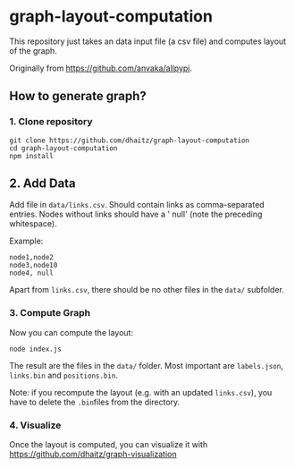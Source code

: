# graph-layout-computation

This repository just takes an data input file (a csv file) and computes layout of the graph.

Originally from https://github.com/anvaka/allpypi.

## How to generate graph?

### 1. Clone repository

    git clone https://github.com/dhaitz/graph-layout-computation
    cd graph-layout-computation
    npm install


## 2. Add Data
Add file in `data/links.csv`.
Should contain links as comma-separated entries. 
Nodes without links should have a ' null' (note the preceding whitespace).

Example:

	node1,node2
	node3,node10
	node4, null

Apart from `links.csv`, there should be no other files in the `data/` subfolder.


### 3. Compute Graph
Now you can compute the layout:

    node index.js
    
The result are the files in the `data/` folder.
Most important are `labels.json`, `links.bin` and `positions.bin`.

Note: if you recompute the layout (e.g. with an updated `links.csv`), you have to delete the `.bin`files from the directory.


### 4. Visualize
Once the layout is computed, you can visualize it with https://github.com/dhaitz/graph-visualization
